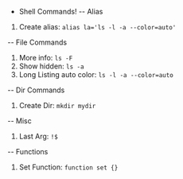 - Shell Commands!
-- Alias
1. Create alias: `alias la='ls -l -a --color=auto'`

-- File Commands
1. More info: `ls -F`
1. Show hidden: `ls -a`
1. Long Listing auto color: `ls -l -a --color=auto`

-- Dir Commands
1. Create Dir: `mkdir mydir`

-- Misc
1. Last Arg: `!$`

-- Functions
1. Set Function: `function set {}`